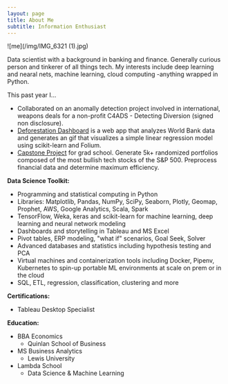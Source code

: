 ```yaml
---
layout: page
title: About Me
subtitle: Information Enthusiast
---
```

![me](/img/IMG_6321 (1).jpg)

Data scientist with a background in banking and finance. Generally curious person and tinkerer of all things tech. My interests include deep learning and nearal nets, machine learning, cloud computing -anything wrapped in Python. 

This past year I...

- Collaborated on an anomally detection project involved in international, weapons deals for a non-profit C4ADS - Detecting Diversion (signed non disclosure).
- [Deforestation Dashboard](https://deforestationdashboard.netlify.com/map-view) is a web app that analyzes World Bank data and generates an gif that visualizes a simple linear regression model using scikit-learn and Folium. 
- [Capstone Project](/capstone) for grad school. Generate 5k+ randomized portfolios composed of the most bullish tech stocks of the S&P 500. Preprocess financial data and determine maximum efficiency.

**Data Science Toolkit:**
- Programming and statistical computing in Python
- Libraries: Matplotlib, Pandas, NumPy, SciPy, Seaborn, Plotly, Geomap, Prophet, AWS, Google Analytics,  Scala, Spark
- TensorFlow, Weka, keras and scikit-learn for machine learning, deep learning and neural network modeling
- Dashboards and storytelling in Tableau and MS Excel 
- Pivot tables, ERP modeling, "what if" scenarios, Goal Seek, Solver
- Advanced databases and statistics including hypothesis testing and PCA 
- Virtual machines and containerization tools including Docker, Pipenv, Kubernetes to spin-up portable ML environments at scale on prem or in the cloud
- SQL, ETL, regression, classification, clustering and more

**Certifications:**
- Tableau Desktop Specialist

**Education:**
- BBA Economics
    - Quinlan School of Business
- MS Business Analytics 
    - Lewis University
- Lambda School 
    - Data Science & Machine Learning
